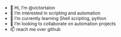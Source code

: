 - 👋 Hi, I’m @victortalon
- 👀 I’m interested in scripting and automation
- 🌱 I’m currently learning Shell scripting, python
- 💞️ I’m looking to collaborate on automation projects
- 📫 reach me over github

<!---
victortalon/victortalon is a ✨ special ✨ repository because its `README.md` (this file) appears on your GitHub profile.
You can click the Preview link to take a look at your changes.
--->
